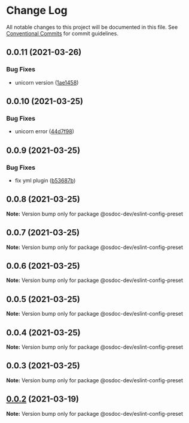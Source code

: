 # Change Log

All notable changes to this project will be documented in this file.
See [Conventional Commits](https://conventionalcommits.org) for commit guidelines.

## 0.0.11 (2021-03-26)


### Bug Fixes

* unicorn version ([1ae1458](https://github.com/osdoc-dev/eslint-config-preset/commit/1ae14589e57881e13266e66513ee824293518480))





## 0.0.10 (2021-03-25)


### Bug Fixes

* unicorn error ([44d7f98](https://github.com/osdoc-dev/eslint-config-preset/commit/44d7f9867a0e25e2e91a15eb6487dde1e8fab101))





## 0.0.9 (2021-03-25)


### Bug Fixes

* fix yml plugin ([b53687b](https://github.com/osdoc-dev/eslint-config-preset/commit/b53687be8ff92c3a24fb62f76473245e8ada40a3))





## 0.0.8 (2021-03-25)

**Note:** Version bump only for package @osdoc-dev/eslint-config-preset





## 0.0.7 (2021-03-25)

**Note:** Version bump only for package @osdoc-dev/eslint-config-preset





## 0.0.6 (2021-03-25)

**Note:** Version bump only for package @osdoc-dev/eslint-config-preset





## 0.0.5 (2021-03-25)

**Note:** Version bump only for package @osdoc-dev/eslint-config-preset





## 0.0.4 (2021-03-25)

**Note:** Version bump only for package @osdoc-dev/eslint-config-preset





## 0.0.3 (2021-03-25)

**Note:** Version bump only for package @osdoc-dev/eslint-config-preset





## [0.0.2](https://github.com/osdoc-dev/lint-preset/compare/v0.3.0...v0.0.2) (2021-03-19)

**Note:** Version bump only for package @osdoc-dev/eslint-config-preset
